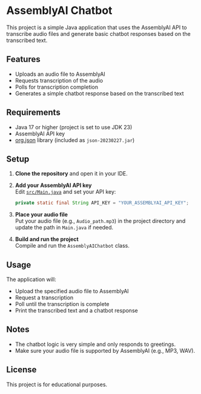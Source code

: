 # AssemblyAI Chatbot

This project is a simple Java application that uses the AssemblyAI API to transcribe audio files and generate basic chatbot responses based on the transcribed text.

## Features

- Uploads an audio file to AssemblyAI
- Requests transcription of the audio
- Polls for transcription completion
- Generates a simple chatbot response based on the transcribed text

## Requirements

- Java 17 or higher (project is set to use JDK 23)
- AssemblyAI API key
- [org.json](https://github.com/stleary/JSON-java) library (included as `json-20230227.jar`)

## Setup

1. **Clone the repository** and open it in your IDE.
2. **Add your AssemblyAI API key**  
   Edit [`src/Main.java`](src/Main.java) and set your API key:
   ```java
   private static final String API_KEY = "YOUR_ASSEMBLYAI_API_KEY";
   ```
3. **Place your audio file**  
   Put your audio file (e.g., `Audio_path.mp3`) in the project directory and update the path in `Main.java` if needed.

4. **Build and run the project**  
   Compile and run the `AssemblyAIChatbot` class.

## Usage

The application will:
- Upload the specified audio file to AssemblyAI
- Request a transcription
- Poll until the transcription is complete
- Print the transcribed text and a chatbot response

## Notes

- The chatbot logic is very simple and only responds to greetings.
- Make sure your audio file is supported by AssemblyAI (e.g., MP3, WAV).

## License

This project is for educational purposes.
